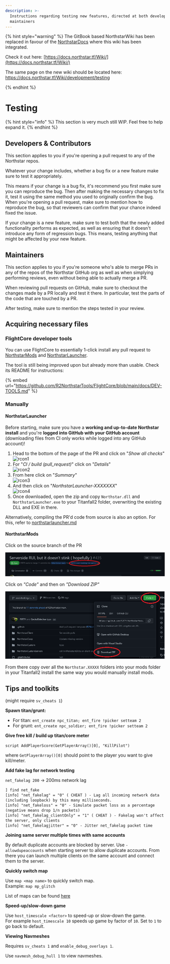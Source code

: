 ```yaml
---
description: >-
  Instructions regarding testing new features, directed at both developers and
  maintainers
---
```


{% hint style="warning" %}
The GitBook based NorthstarWiki has been replaced in favour of the [NorthstarDocs](https://docs.northstar.tf/) where this wiki has been integrated.

Check it out here: [https://docs.northstar.tf/Wiki/](https://docs.northstar.tf/Wiki/)

The same page on the new wiki should be located here: https://docs.northstar.tf/Wiki/development/testing

{% endhint %}

# Testing

{% hint style="info" %}
This section is very much still WIP. Feel free to help expand it.
{% endhint %}

## Developers & Contributors

This section applies to you if you're opening a pull request to any of the Northstar repos.

Whatever your change includes, whether a bug fix or a new feature make sure to test it appropriately.

This means if your change is a bug fix, it's recommend you first make sure you can reproduce the bug. Then after making the necessary changes to fix it, test it using the same method you used to originally confirm the bug.\
When you're opening a pull request, make sure to mention how to reproduce the bug, so that reviewers can confirm that your chance indeed fixed the issue.

If your change is a new feature, make sure to test both that the newly added functionality performs as expected, as well as ensuring that it doesn't introduce any form of regression bugs. This means, testing anything that might be affected by your new feature.

## Maintainers

This section applies to you if you're someone who's able to merge PRs in any of the repos of the Northstar GitHub org as well as when simplying performing reviews, even without being able to actually merge a PR.

When reviewing pull requests on GitHub, make sure to checkout the changes made by a PR locally and test it there. In particular, test the parts of the code that are touched by a PR.

After testing, make sure to mention the steps tested in your review.

## Acquiring necessary files

### FlightCore developer tools

You can use FlightCore to essentially 1-click install any pull request to [NorthstarMods](https://github.com/R2Northstar/NorthstarMods/) and [NorthstarLauncher](https://github.com/R2Northstar/NorthstarLauncher/).

The tool is still being improved upon but already more than usable. Check its README for instructions:

{% embed url="https://github.com/R2NorthstarTools/FlightCore/blob/main/docs/DEV-TOOLS.md" %}


### Manually

#### NorthstarLauncher

Before starting, make sure you have a **working and up-to-date Northstar install** and you're **logged into GitHub with your GitHub account** (downloading files from CI only works while logged into any GitHub account)!

1. Head to the bottom of the page of the PR and click on "_Show all checks_"\
   &#x20;![rcon1](https://user-images.githubusercontent.com/40122905/179726100-48945eb6-3ebe-467f-acef-1c7d56f3e4bd.png)
2. For "_CI / build (pull\_request)_" click on "_Details_"\
   &#x20;![rcon2](https://user-images.githubusercontent.com/40122905/179726993-d1cb7849-a2fc-4d0d-9379-cf4e279469a1.png)
3. From here click on "_Summary_"\
   &#x20;![rcon3](https://user-images.githubusercontent.com/40122905/179727326-5e6d64c7-6ff0-472a-ac7d-7e4f04d6bac9.png)
4. And then click on "_NorthstarLauncher-XXXXXXX_"\
   &#x20;![rcon4](https://user-images.githubusercontent.com/40122905/179727511-877641f8-e5fc-4a34-bcf1-29bafefc1ad2.png)
5. Once downloaded, open the zip and copy `Northstar.dll` and `NorthstarLauncher.exe` to your Titanfall2 folder, overwriting the existing DLL and EXE in there.

Alternatively, compiling the PR'd code from source is also an option. For this, refer to [northstarlauncher.md](repositories/northstarlauncher.md)

#### NorthstarMods

Click on the source branch of the PR

![](../.gitbook/assets/download-mods-pr1.png)

Click on _"Code"_ and then on _"Download ZIP"_

![](../.gitbook/assets/download-mods-pr2.png)

From there copy over all the `Northstar.XXXXX` folders into your mods folder in your Titanfall2 install the same way you would manually install mods.

## Tips and toolkits

(might require `sv_cheats 1`)

**Spawn titan/grunt:**

* For titan: `ent_create npc_titan; ent_fire !picker setteam 2`
* For grunt: `ent_create npc_soldier; ent_fire !picker setteam 2`

**Give free kill / build up titan/core meter**

`script AddPlayerScore(GetPlayerArray()[0], "KillPilot")`

where `GetPlayerArray()[0]` should point to the player you want to give kill/meter.

**Add fake lag for network testing**

`net_fakelag 200` -> 200ms network lag

```
] find net_fake
[info] "net_fakelag" = "0" ( CHEAT ) - Lag all incoming network data (including loopback) by this many milliseconds.
[info] "net_fakeloss" = "0" - Simulate packet loss as a percentage (negative means drop 1/n packets)
[info] "net_fakelag_clientOnly" = "1" ( CHEAT ) - Fakelag won't affect the server, only clients
[info] "net_fakelagjitter" = "0" - Jitter net_fakelag packet time
```

**Joining same server multiple times with same accounts**

By default duplicate accounts are blocked by server. Use `-allowdupeaccounts` when starting server to allow duplicate accounts. From there you can launch multiple clients on the same account and connect them to the server.

**Quickly switch map**

Use `map <map name>` to quickly switch map.\
Example: `map mp_glitch`

List of maps can be found [here](../hosting-a-server-with-northstar/server-settings/file-names.md#maps)

**Speed-up/slow-down game**

Use `host_timescale <factor>` to speed-up or slow-down the game.\
For example `host_timescale 10` speeds up game by factor of `10`. Set to `1` to go back to default.

**Viewing Navmeshes**

Requires `sv_cheats 1` and `enable_debug_overlays 1`.

Use `navmesh_debug_hull 1` to view navmeshes.

